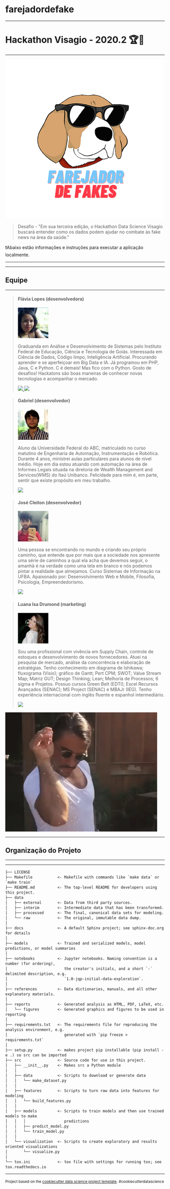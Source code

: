 farejadordefake
==============================

***
# Hackathon Visagio - 2020.2 🏆🏃
***
![farejador-de-fakes](https://github.com/FlaviaLopes/farejadordefake/blob/master/docs/imagens/logo.png)

> Desafio - "Em sua terceira edição, o Hackathon Data Science Visagio buscará entender como os dados podem ajudar no combate às fake news na área da saúde."

❗Abaixo estão informações e instruções para executar a aplicação localmente.
***

***
## Equipe
***

> #### Flávia Lopes (desenvolvedora) 
> ![lopes-flavia](https://github.com/FlaviaLopes/farejadordefake/blob/master/docs/imagens/equipe/flavia.jpeg)
>
> Graduanda em Análise e Desenvolvimento de Sistemas pelo Instituto Federal de Educação, Ciência e Tecnologia de Goiás. Interessada em Ciência de Dados, Código limpo, Inteligência Artificial. Procurando aprender e se aperfeiçoar em Big Data e IA. Já programou em PHP, Java, C e Python. C é demais! Mas fico com o Python. Gosto de desafios! Hackatons são boas maneiras de conhecer novas tecnologias e acompanhar o mercado.
>
> <a href="https://www.linkedin.com/in/lopesflavia">
> <img style="width: 100px; max-width: 200px;" src="https://img.shields.io/badge/lopes-flavia-2684b1?style=for-the-badge?&amp;logo=linkedin">
> </a> <a href="https://www.github.com/FlaviaLopes"> <img style="width: 100px; max-width: 200px;" src="https://img.shields.io/badge/lopes-flavia-000000?style=for-the-badge?&amp;logo=github">
> </a> 

> #### Gabriel (desenvolvedor) 
> ![gabriel](https://github.com/FlaviaLopes/farejadordefake/blob/master/docs/imagens/equipe/gabriel.jpeg)
>
> Aluno da Universidade Federal do ABC, matriculado no curso matutino de Engenharia de Automação, Instrumentação e Robótica. Durante 4 anos, ministrei aulas particulares para alunos de nível médio. Hoje em dia estou atuando com automação na área de Informes Legais situada na diretoria de Wealth Management and Services(WMS) do Itaú Unibanco. Felicidade para mim é, em parte, sentir que existe propósito em meu trabalho. 
> 
> <a href="https://www.linkedin.com/in/gabriel-munaro-2934a937/">
> <img style="width: 100px; max-width: 200px;" src="https://img.shields.io/badge/gabriel-munaro-2684b1?style=for-the-badge?&amp;logo=linkedin">
> </a>

> #### José Cleiton (desenvolvedor) 
> ![josé-cleiton](https://github.com/FlaviaLopes/farejadordefake/blob/master/docs/imagens/equipe/cleiton.jpeg)
>
> Uma pessoa se encontrando no mundo e criando seu próprio caminho, que entende que por mais que a sociedade nos apresente uma série de caminhos a qual ela acha que devemos seguir, o amanhã é na verdade como uma tela em branco e nós podemos pintar a realidade que almejamos.
Curso Sistemas de Informação na UFBA. Apaixonado por: Desenvolvimento Web e Mobile, Filosofia, Psicologia, Empreendedorismo.
>
> <a href="https://www.linkedin.com/in/jos%C3%A9-cleiton-149524182/">
> <img style="width: 100px; max-width: 200px;" src="https://img.shields.io/badge/jose-cleiton-2684b1?style=for-the-badge?&amp;logo=linkedin">
> </a>

> #### Luana Isa Drumond (marketing) 
> ![luana-drumond](https://github.com/FlaviaLopes/farejadordefake/blob/master/docs/imagens/equipe/luana.jpeg)
>
> Sou uma profissional com vivência em Supply Chain, controle de estoques e desenvolvimento de novos fornecedores. Atuei na pesquisa de mercado, análise da concorrência e elaboração de estratégias. Tenho conhecimento em diagrama de Ishikawa; fluxograma (Visio); gráfico de Gantt; Pert CPM; SWOT; Value Stream Map; Matriz GUT; Design Thinking; Lean; Melhoria de Processos; 6 sigma e Projetos. Possuo cursos Green Belt (EDTI); Excel Recursos Avançados (SENAC); MS Project (SENAC) e MBAJr (IEG). Tenho experiência internacional com inglês fluente e espanhol intermediário.
>
> <a href="https://www.linkedin.com/in/luanaisa/">
> <img style="width: 100px; max-width: 200px;" src="https://img.shields.io/badge/luanaisa-2684b1?style=for-the-badge?&amp;logo=linkedin">
> </a>



![](https://github.com/FlaviaLopes/farejadordefake/blob/master/docs/imagens/giphy.gif)

***
## Organização do Projeto
***
------------

    ├── LICENSE
    ├── Makefile           <- Makefile with commands like `make data` or `make train`
    ├── README.md          <- The top-level README for developers using this project.
    ├── data
    │   ├── external       <- Data from third party sources.
    │   ├── interim        <- Intermediate data that has been transformed.
    │   ├── processed      <- The final, canonical data sets for modeling.
    │   └── raw            <- The original, immutable data dump.
    │
    ├── docs               <- A default Sphinx project; see sphinx-doc.org for details
    │
    ├── models             <- Trained and serialized models, model predictions, or model summaries
    │
    ├── notebooks          <- Jupyter notebooks. Naming convention is a number (for ordering),
    │                         the creator's initials, and a short `-` delimited description, e.g.
    │                         `1.0-jqp-initial-data-exploration`.
    │
    ├── references         <- Data dictionaries, manuals, and all other explanatory materials.
    │
    ├── reports            <- Generated analysis as HTML, PDF, LaTeX, etc.
    │   └── figures        <- Generated graphics and figures to be used in reporting
    │
    ├── requirements.txt   <- The requirements file for reproducing the analysis environment, e.g.
    │                         generated with `pip freeze > requirements.txt`
    │
    ├── setup.py           <- makes project pip installable (pip install -e .) so src can be imported
    ├── src                <- Source code for use in this project.
    │   ├── __init__.py    <- Makes src a Python module
    │   │
    │   ├── data           <- Scripts to download or generate data
    │   │   └── make_dataset.py
    │   │
    │   ├── features       <- Scripts to turn raw data into features for modeling
    │   │   └── build_features.py
    │   │
    │   ├── models         <- Scripts to train models and then use trained models to make
    │   │   │                 predictions
    │   │   ├── predict_model.py
    │   │   └── train_model.py
    │   │
    │   └── visualization  <- Scripts to create exploratory and results oriented visualizations
    │       └── visualize.py
    │
    └── tox.ini            <- tox file with settings for running tox; see tox.readthedocs.io




--------

<p><small>Project based on the <a target="_blank" href="https://drivendata.github.io/cookiecutter-data-science/">cookiecutter data science project template</a>. #cookiecutterdatascience</small></p>
